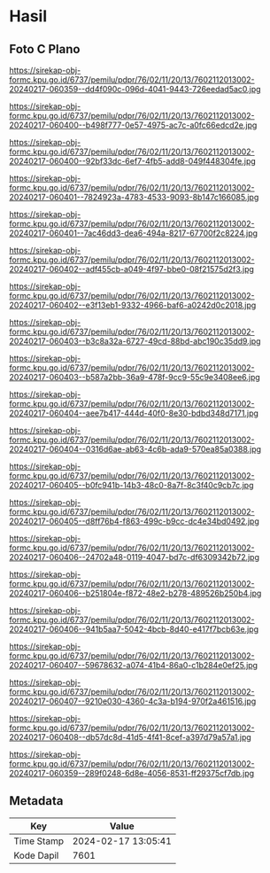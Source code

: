 # Hasil

## Foto C Plano

https://sirekap-obj-formc.kpu.go.id/6737/pemilu/pdpr/76/02/11/20/13/7602112013002-20240217-060359--dd4f090c-096d-4041-9443-726eedad5ac0.jpg

https://sirekap-obj-formc.kpu.go.id/6737/pemilu/pdpr/76/02/11/20/13/7602112013002-20240217-060400--b498f777-0e57-4975-ac7c-a0fc66edcd2e.jpg

https://sirekap-obj-formc.kpu.go.id/6737/pemilu/pdpr/76/02/11/20/13/7602112013002-20240217-060400--92bf33dc-6ef7-4fb5-add8-049f448304fe.jpg

https://sirekap-obj-formc.kpu.go.id/6737/pemilu/pdpr/76/02/11/20/13/7602112013002-20240217-060401--7824923a-4783-4533-9093-8b147c166085.jpg

https://sirekap-obj-formc.kpu.go.id/6737/pemilu/pdpr/76/02/11/20/13/7602112013002-20240217-060401--7ac46dd3-dea6-494a-8217-67700f2c8224.jpg

https://sirekap-obj-formc.kpu.go.id/6737/pemilu/pdpr/76/02/11/20/13/7602112013002-20240217-060402--adf455cb-a049-4f97-bbe0-08f21575d2f3.jpg

https://sirekap-obj-formc.kpu.go.id/6737/pemilu/pdpr/76/02/11/20/13/7602112013002-20240217-060402--e3f13eb1-9332-4966-baf6-a0242d0c2018.jpg

https://sirekap-obj-formc.kpu.go.id/6737/pemilu/pdpr/76/02/11/20/13/7602112013002-20240217-060403--b3c8a32a-6727-49cd-88bd-abc190c35dd9.jpg

https://sirekap-obj-formc.kpu.go.id/6737/pemilu/pdpr/76/02/11/20/13/7602112013002-20240217-060403--b587a2bb-36a9-478f-9cc9-55c9e3408ee6.jpg

https://sirekap-obj-formc.kpu.go.id/6737/pemilu/pdpr/76/02/11/20/13/7602112013002-20240217-060404--aee7b417-444d-40f0-8e30-bdbd348d7171.jpg

https://sirekap-obj-formc.kpu.go.id/6737/pemilu/pdpr/76/02/11/20/13/7602112013002-20240217-060404--0316d6ae-ab63-4c6b-ada9-570ea85a0388.jpg

https://sirekap-obj-formc.kpu.go.id/6737/pemilu/pdpr/76/02/11/20/13/7602112013002-20240217-060405--b0fc941b-14b3-48c0-8a7f-8c3f40c9cb7c.jpg

https://sirekap-obj-formc.kpu.go.id/6737/pemilu/pdpr/76/02/11/20/13/7602112013002-20240217-060405--d8ff76b4-f863-499c-b9cc-dc4e34bd0492.jpg

https://sirekap-obj-formc.kpu.go.id/6737/pemilu/pdpr/76/02/11/20/13/7602112013002-20240217-060406--24702a48-0119-4047-bd7c-df6309342b72.jpg

https://sirekap-obj-formc.kpu.go.id/6737/pemilu/pdpr/76/02/11/20/13/7602112013002-20240217-060406--b251804e-f872-48e2-b278-489526b250b4.jpg

https://sirekap-obj-formc.kpu.go.id/6737/pemilu/pdpr/76/02/11/20/13/7602112013002-20240217-060406--941b5aa7-5042-4bcb-8d40-e417f7bcb63e.jpg

https://sirekap-obj-formc.kpu.go.id/6737/pemilu/pdpr/76/02/11/20/13/7602112013002-20240217-060407--59678632-a074-41b4-86a0-c1b284e0ef25.jpg

https://sirekap-obj-formc.kpu.go.id/6737/pemilu/pdpr/76/02/11/20/13/7602112013002-20240217-060407--9210e030-4360-4c3a-b194-970f2a461516.jpg

https://sirekap-obj-formc.kpu.go.id/6737/pemilu/pdpr/76/02/11/20/13/7602112013002-20240217-060408--db57dc8d-41d5-4f41-8cef-a397d79a57a1.jpg

https://sirekap-obj-formc.kpu.go.id/6737/pemilu/pdpr/76/02/11/20/13/7602112013002-20240217-060359--289f0248-6d8e-4056-8531-ff29375cf7db.jpg


## Metadata

| Key        | Value               |
| ---------- | ------------------- |
| Time Stamp | 2024-02-17 13:05:41 |
| Kode Dapil | 7601                |



